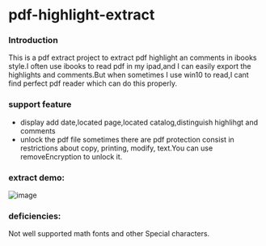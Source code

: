 # pdf-highlight-extract  
### Introduction  
This is a pdf extract project to extract pdf highlight an comments in ibooks style.I often use ibooks to read pdf in my ipad,and I can easily export the highlights and comments.But when sometimes I use win10 to read,I cant find perfect pdf reader which can do this properly.
### support feature  
+ display add date,located page,located catalog,distinguish highlihgt and comments
+ unlock the pdf file
  sometimes there are pdf protection consist in restrictions about copy, printing, modify, text.You can use removeEncryption to unlock it.
### extract demo:  
![image](https://user-images.githubusercontent.com/38215360/128656255-f545c648-1602-4be1-84ad-5dd415c2c797.png)  
### deficiencies:
Not well supported math fonts and other Special characters.



